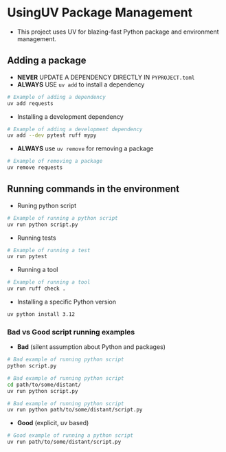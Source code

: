 # UsingUV Package Management
- This project uses UV for blazing-fast Python package and environment management.

## Adding a package
- **NEVER** UPDATE A DEPENDENCY DIRECTLY IN `PYPROJECT.toml`
- **ALWAYS** USE `uv add` to install a dependency
```bash
# Example of adding a dependency
uv add requests
```
- Installing a development dependency
```bash
# Example of adding a development dependency
uv add --dev pytest ruff mypy
```
- **ALWAYS** use `uv remove` for removing a package
```bash
# Example of removing a package
uv remove requests
```
## Running commands in the environment
- Runing python script
```bash
# Example of running a python script
uv run python script.py
```
- Running tests
```bash
# Example of running a test
uv run pytest
```
- Running a tool
```bash
# Example of running a tool
uv run ruff check .
```
- Installing a specific Python version
```bash
uv python install 3.12
```
### Bad vs Good script running examples
- **Bad** (silent assumption about Python and packages)
```bash
# Bad example of running python script
python script.py
```
```bash
# Bad example of running python script
cd path/to/some/distant/
uv run python script.py
```
```bash
# Bad example of running python script
uv run python path/to/some/distant/script.py
```

- **Good** (explicit, uv based)
```bash
# Good example of running a python script
uv run path/to/some/distant/script.py
```
